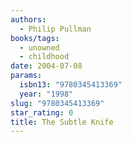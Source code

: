 ```yaml
---
authors:
  - Philip Pullman
books/tags:
  - unowned
  - childhood
date: 2004-07-08
params:
  isbn13: "9780345413369"
  year: "1998"
slug: "9780345413369"
star_rating: 0
title: The Subtle Knife
---
```


<!--more-->
